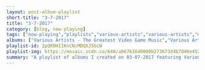 ```yaml
---
layout: post-album-playlist
short-title: "3-7-2017"
title: "3-7-2017"
category: [blog, now-playing]
tags: ["now-playing","playlists","various-artists","various-artists","minus-the-bear","mae","bloodhound-gang","lagwagon","grandaddy","various-artists","various-artists","healey-willan,-choir-of-jesus-college,-cambridge,-mark-williams","choir-of-king's-college,-cambridge,-sir-david-willcocks,-simon-preston"]
albums: ["Various Artists - The Greatest Video Game Music","Various Artists - DreamWorks Voltron Legendary Defender (Season 1 Soundtrack)","Minus the Bear - VOIDS","Mae - Destination: B-Sides","Bloodhound Gang - Hefty Fine","Lagwagon - Let's Talk About Leftovers","Grandaddy - Last Place","Various Artists - The Chief","Various Artists - Goblin","Healey Willan, Choir of Jesus College, Cambridge, Mark Williams - My Beloved's Voice: Sacred Songs of Love","Choir of King's College, Cambridge, Sir David Willcocks, Simon Preston - Christmas at Kings College"]
playlist-id: 2pQK0HIIKnCNcMDQXJ5GcW
playlist-img: https://mosaic.scdn.co/640/ab67616d0000b273673d4b7846e452f708346a68ab67616d0000b273943c113347461b66ba58d116ab67616d0000b27399948d6ce9714dae178a3292ab67616d0000b273f0208762a4689260eb3d932e
summary: "A playlist of albums I created on 03-07-2017 featuring Various Artists, Various Artists, Minus the Bear, Mae, Bloodhound Gang, Lagwagon, Grandaddy, Various Artists, Various Artists, Healey Willan, Choir of Jesus College, Cambridge, Mark Williams, and Choir of King's College, Cambridge, Sir David Willcocks, Simon Preston"
---
```

